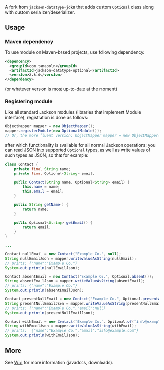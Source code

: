 A fork from `jackson-datatype-jdk8` that adds custom `Optional` class along with custom serializer/deserializer.

## Usage

### Maven dependency

To use module on Maven-based projects, use following dependency:

```xml
<dependency>
  <groupId>com.tanapoln</groupId>
  <artifactId>jackson-datatype-optional</artifactId>
  <version>2.8.0</version>
</dependency>    
```

(or whatever version is most up-to-date at the moment)

### Registering module

Like all standard Jackson modules (libraries that implement Module interface), registration is done as follows:

```java
ObjectMapper mapper = new ObjectMapper();
mapper.registerModule(new OptionalModule());
// Or, the more fluent version: ObjectMapper mapper = new ObjectMapper().registerModule(new OptionalModule());
```

after which functionality is available for all normal Jackson operations:
you can read JSON into supported `Optional` types, as well as write values of such types as JSON, so that for example:

```java
class Contact {
    private final String name;
    private final Optional<String> email;

    public Contact(String name, Optional<String> email) {
        this.name = name;
        this.email = email;
    }

    public String getName() {
        return name;
    }

    public Optional<String> getEmail() {
        return email;
    }
}

...

Contact nullEmail = new Contact("Example Co.", null);
String nullEmailJson = mapper.writeValueAsString(nullEmail);
// prints: {"name":"Example Co."}
System.out.println(nullEmailJson);

Contact absentEmail = new Contact("Example Co.", Optional.absent());
String absentEmailJson = mapper.writeValueAsString(absentEmail);
// prints: {"name":"Example Co."}
System.out.println(absentEmailJson);

Contact presentNullEmail = new Contact("Example Co.", Optional.presentAsNull());
String presentNullEmailJson = mapper.writeValueAsString(presentNullEmail);
// prints: {"name":"Example Co.","email":null}
System.out.println(presentNullEmailJson);

Contact withEmail = new Contact("Example Co.", Optional.of("info@example.com"));
String withEmailJson = mapper.writeValueAsString(withEmail);
// prints:  {"name":"Example Co.","email":"info@example.com"}
System.out.println(withEmailJson);
```

## More

See [Wiki](../../wiki) for more information (javadocs, downloads).
